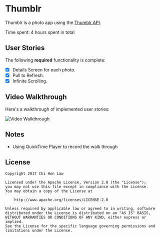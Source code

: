 # Thumblr

Thumblr is a photo app using the [Thumblr API](https://www.tumblr.com/docs/en/api/v2).

Time spent: 4 hours spent in total

## User Stories

The following **required** functionality is complete:

- [X] Details Screen for each photo.
- [X] Pull to Refresh.
- [X] Infinite Scrolling.

## Video Walkthrough 

Here's a walkthrough of implemented user stories:

<img src='http://i.imgur.com/bcw2ZkN.gif' title='Video Walkthrough' width='' alt='Video Walkthrough' />

## Notes

- Using QuickTime Player to record the walk through

## License

    Copyright 2017 Chi Hon Law

    Licensed under the Apache License, Version 2.0 (the "License");
    you may not use this file except in compliance with the License.
    You may obtain a copy of the License at

        http://www.apache.org/licenses/LICENSE-2.0

    Unless required by applicable law or agreed to in writing, software
    distributed under the License is distributed on an "AS IS" BASIS,
    WITHOUT WARRANTIES OR CONDITIONS OF ANY KIND, either express or implied.
    See the License for the specific language governing permissions and
    limitations under the License.